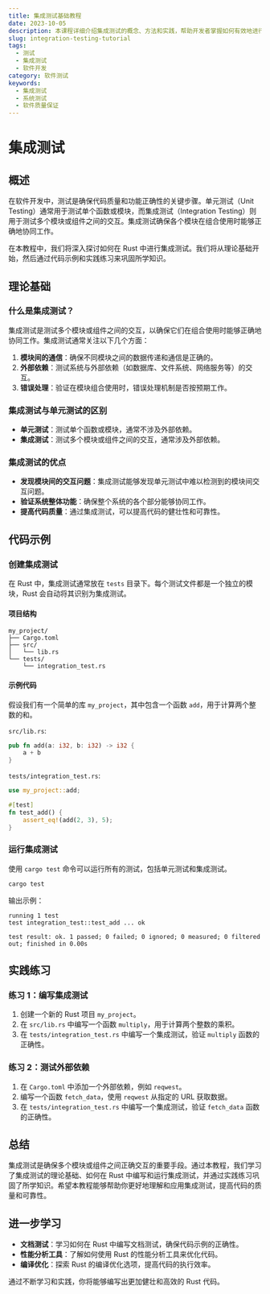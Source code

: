```yaml
---
title: 集成测试基础教程
date: 2023-10-05
description: 本课程详细介绍集成测试的概念、方法和实践，帮助开发者掌握如何有效地进行系统集成测试。
slug: integration-testing-tutorial
tags:
  - 测试
  - 集成测试
  - 软件开发
category: 软件测试
keywords:
  - 集成测试
  - 系统测试
  - 软件质量保证
---
```


# 集成测试

## 概述

在软件开发中，测试是确保代码质量和功能正确性的关键步骤。单元测试（Unit Testing）通常用于测试单个函数或模块，而集成测试（Integration Testing）则用于测试多个模块或组件之间的交互。集成测试确保各个模块在组合使用时能够正确地协同工作。

在本教程中，我们将深入探讨如何在 Rust 中进行集成测试。我们将从理论基础开始，然后通过代码示例和实践练习来巩固所学知识。

## 理论基础

### 什么是集成测试？

集成测试是测试多个模块或组件之间的交互，以确保它们在组合使用时能够正确地协同工作。集成测试通常关注以下几个方面：

1. **模块间的通信**：确保不同模块之间的数据传递和通信是正确的。
2. **外部依赖**：测试系统与外部依赖（如数据库、文件系统、网络服务等）的交互。
3. **错误处理**：验证在模块组合使用时，错误处理机制是否按预期工作。

### 集成测试与单元测试的区别

- **单元测试**：测试单个函数或模块，通常不涉及外部依赖。
- **集成测试**：测试多个模块或组件之间的交互，通常涉及外部依赖。

### 集成测试的优点

- **发现模块间的交互问题**：集成测试能够发现单元测试中难以检测到的模块间交互问题。
- **验证系统整体功能**：确保整个系统的各个部分能够协同工作。
- **提高代码质量**：通过集成测试，可以提高代码的健壮性和可靠性。

## 代码示例

### 创建集成测试

在 Rust 中，集成测试通常放在 `tests` 目录下。每个测试文件都是一个独立的模块，Rust 会自动将其识别为集成测试。

#### 项目结构

```
my_project/
├── Cargo.toml
├── src/
│   └── lib.rs
└── tests/
    └── integration_test.rs
```

#### 示例代码

假设我们有一个简单的库 `my_project`，其中包含一个函数 `add`，用于计算两个整数的和。

`src/lib.rs`:

```rust
pub fn add(a: i32, b: i32) -> i32 {
    a + b
}
```

`tests/integration_test.rs`:

```rust
use my_project::add;

#[test]
fn test_add() {
    assert_eq!(add(2, 3), 5);
}
```

### 运行集成测试

使用 `cargo test` 命令可以运行所有的测试，包括单元测试和集成测试。

```bash
cargo test
```

输出示例：

```
running 1 test
test integration_test::test_add ... ok

test result: ok. 1 passed; 0 failed; 0 ignored; 0 measured; 0 filtered out; finished in 0.00s
```

## 实践练习

### 练习 1：编写集成测试

1. 创建一个新的 Rust 项目 `my_project`。
2. 在 `src/lib.rs` 中编写一个函数 `multiply`，用于计算两个整数的乘积。
3. 在 `tests/integration_test.rs` 中编写一个集成测试，验证 `multiply` 函数的正确性。

### 练习 2：测试外部依赖

1. 在 `Cargo.toml` 中添加一个外部依赖，例如 `reqwest`。
2. 编写一个函数 `fetch_data`，使用 `reqwest` 从指定的 URL 获取数据。
3. 在 `tests/integration_test.rs` 中编写一个集成测试，验证 `fetch_data` 函数的正确性。

## 总结

集成测试是确保多个模块或组件之间正确交互的重要手段。通过本教程，我们学习了集成测试的理论基础、如何在 Rust 中编写和运行集成测试，并通过实践练习巩固了所学知识。希望本教程能够帮助你更好地理解和应用集成测试，提高代码的质量和可靠性。

## 进一步学习

- **文档测试**：学习如何在 Rust 中编写文档测试，确保代码示例的正确性。
- **性能分析工具**：了解如何使用 Rust 的性能分析工具来优化代码。
- **编译优化**：探索 Rust 的编译优化选项，提高代码的执行效率。

通过不断学习和实践，你将能够编写出更加健壮和高效的 Rust 代码。